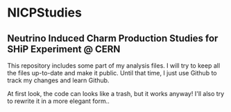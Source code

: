 # NICPStudies

## Neutrino Induced Charm Production Studies for SHiP Experiment @ CERN

This repository includes some part of my analysis files. I will try to keep all the files up-to-date and make it public. Until that time, I just use Github to track my changes and learn Github.

At first look, the code can looks like a trash, but it works anyway! I'll also try to rewrite it in a more elegant form..
